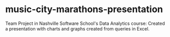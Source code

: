 # music-city-marathons-presentation
Team Project in Nashville Software School's Data Analytics course: Created a presentation with charts and graphs created from queries in Excel.
